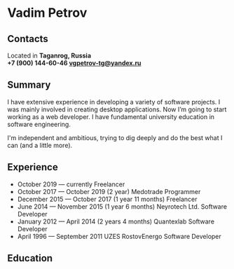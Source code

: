 # Vadim Petrov

## Contacts
Located in **Taganrog, Russia**  
**+7 (900) 144-60-46
[vgpetrov-tg@yandex.ru](mailto:vgpetrov-tg@yandex.ru)**

## Summary

I have extensive experience in developing a variety of software projects. I was mainly involved in creating desktop applications. Now I’m going to start working as a web developer.
I have fundamental university education in software engineering.

I'm independent and ambitious, trying to dig deeply and do the best what I can (and a little more).

## Experience

* October 2019 — currently
Freelancer
* October 2017 — October 2019 (2 year)
Medotrade
Programmer
* December 2015 — October 2017 (1 year 11 months)
Freelancer
* June 2014 — November 2015 (1 year 6 months)
Neyrotech Ltd.
Software Developer
* January 2012 — April 2014 (2 years 4 months)
Quantexlab
Software Developer
* April 1996 — September 2011
UZES RostovEnergo
Software Developer

## Education